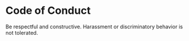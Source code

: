 # Code of Conduct

Be respectful and constructive. Harassment or discriminatory behavior is not tolerated.